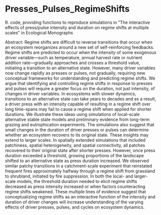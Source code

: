 # Presses_Pulses_RegimeShifts
R. code, providing functions to reproduce simulations in "The interactive effects of press/pulse intensity and duration on regime shifts at multiple scales" in Ecological Monographs

Abstract: Regime shifts are difficult to reverse transitions that occur when an ecosystem reorganizes around a new set of self-reinforcing feedbacks. Regime shifts are predicted to occur when the intensity of some exogenous driver variable—such as temperature, annual harvest rate or nutrient addition rate—gradually approaches and crosses a threshold value, initiating a transition to an alternative state. However, many driver variables now change rapidly as presses or pulses, not gradually, requiring new conceptual frameworks for understanding and predicting regime shifts. We argue that identifying and controlling regime shifts in response to presses and pulses will require a greater focus on the duration, not just intensity, of changes in driver variables. In ecosystems with slower dynamics, transitions to an alternative state can take years to decades and as a result, a driver press with an intensity capable of resulting in a regime shift over long time-spans may fail to cause a regime shift when applied for shorter durations. We illustrate these ideas using simulations of local-scale alternative stable state models and preliminary evidence from long-term grazing and eutrophication experiments. The simulations also suggest that small changes in the duration of driver presses or pulses can determine whether an ecosystem recovers to its original state. These insights may extend to larger scales. In spatially extended simulations that included patchiness, spatial heterogeneity, and spatial connectivity, all patches recovered to their original state after shorter presses. However, once press duration exceeded a threshold, growing proportions of the landscape shifted to an alternative state as press duration increased. We observed similar patchy transitions in a catchment-scale experiment that reinstated frequent fires approximately halfway through a regime shift from grassland to shrubland, initiated by fire suppression. In both the local- and larger-scale models, the threshold duration needed to elicit regime shifts decreased as press intensity increased or when factors counteracting regime shifts weakened. These multiple lines of evidence suggest that conceptualizing regime shifts as an interactive function of the intensity and duration of driver changes will increase understanding of the varying effects of driver presses, pulses, and cycles on ecosystem dynamics. 
